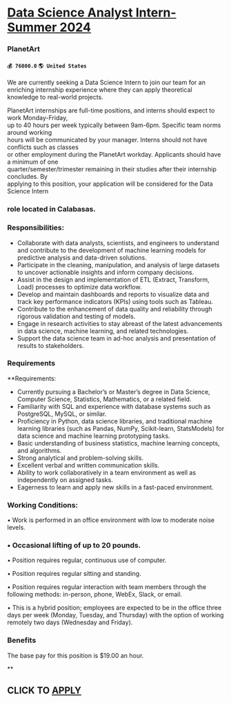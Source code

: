 # [Data Science Analyst Intern- Summer 2024](https://www.remotewlb.com/apply/data-science-analyst-intern-summer-2024)  
### PlanetArt  
#### `💰 76000.0` `🌎 United States`  

We are currently seeking a Data Science Intern to join our team for an enriching internship experience where they can apply theoretical knowledge to real-world projects.

PlanetArt internships are full-time positions, and interns should expect to work Monday-Friday,  
up to 40 hours per week typically between 9am-6pm. Specific team norms around working  
hours will be communicated by your manager. Interns should not have conflicts such as classes  
or other employment during the PlanetArt workday. Applicants should have a minimum of one  
quarter/semester/trimester remaining in their studies after their internship concludes. By  
applying to this position, your application will be considered for the Data Science Intern

###  role located in Calabasas.

### Responsibilities:

  * Collaborate with data analysts, scientists, and engineers to understand and contribute to the development of machine learning models for predictive analysis and data-driven solutions.
  * Participate in the cleaning, manipulation, and analysis of large datasets to uncover actionable insights and inform company decisions.
  * Assist in the design and implementation of ETL (Extract, Transform, Load) processes to optimize data workflow.
  * Develop and maintain dashboards and reports to visualize data and track key performance indicators (KPIs) using tools such as Tableau.
  * Contribute to the enhancement of data quality and reliability through rigorous validation and testing of models.
  * Engage in research activities to stay abreast of the latest advancements in data science, machine learning, and related technologies.
  * Support the data science team in ad-hoc analysis and presentation of results to stakeholders.

### Requirements

 **Requirements:

  * Currently pursuing a Bachelor’s or Master’s degree in Data Science, Computer Science, Statistics, Mathematics, or a related field.
  * Familiarity with SQL and experience with database systems such as PostgreSQL, MySQL, or similar.
  * Proficiency in Python, data science libraries, and traditional machine learning libraries (such as Pandas, NumPy, Scikit-learn, StatsModels) for data science and machine learning prototyping tasks.
  * Basic understanding of business statistics, machine learning concepts, and algorithms.
  * Strong analytical and problem-solving skills.
  * Excellent verbal and written communication skills.
  * Ability to work collaboratively in a team environment as well as independently on assigned tasks.
  * Eagerness to learn and apply new skills in a fast-paced environment.

### Working Conditions:

• Work is performed in an office environment with low to moderate noise levels.

### • Occasional lifting of up to 20 pounds.

• Position requires regular, continuous use of computer.

• Position requires regular sitting and standing.

• Position requires regular interaction with team members through the following methods: in-person, phone, WebEx, Slack, or email.

• This is a hybrid position; employees are expected to be in the office three days per week (Monday, Tuesday, and Thursday) with the option of working remotely two days (Wednesday and Friday).

### Benefits

The base pay for this position is $19.00 an hour.

**

  
## CLICK TO [APPLY](https://www.remotewlb.com/apply/data-science-analyst-intern-summer-2024)


